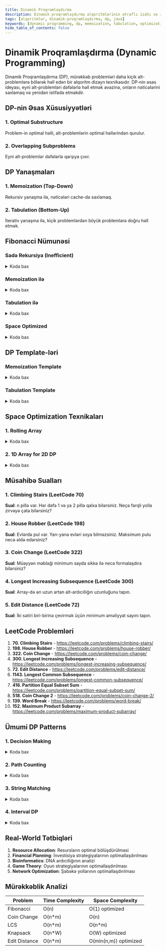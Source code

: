 ```yaml
---
title: Dinamik Proqramlaşdırma
description: Dinamik proqramlaşdırma alqoritmlərinin ətraflı izahı və Java implementasiyası
tags: [alqoritmlər, dinamik-proqramlaşdırma, dp, java]
keywords: [dynamic programming, dp, memoization, tabulation, optimization]
hide_table_of_contents: false
---
```


# Dinamik Proqramlaşdırma (Dynamic Programming)


Dinamik Proqramlaşdırma (DP), mürəkkəb problemləri daha kiçik alt-problemlərə bölərək həll edən bir alqoritm dizayn texnikasıdır. DP-nin əsas ideyası, eyni alt-problemləri dəfələrlə həll etmək əvəzinə, onların nəticələrini saxlamaq və yenidən istifadə etməkdir.

## DP-nin Əsas Xüsusiyyətləri

### 1. Optimal Substructure
Problem-in optimal həlli, alt-problemlərin optimal həllərindən qurulur.

### 2. Overlapping Subproblems
Eyni alt-problemlər dəfələrlə qarşıya çıxır.

## DP Yanaşmaları

### 1. Memoization (Top-Down)
Rekursiv yanaşma ilə, nəticələri cache-də saxlamaq.

### 2. Tabulation (Bottom-Up)
İterativ yanaşma ilə, kiçik problemlərdən böyük problemlərə doğru həll etmək.

## Fibonacci Nümunəsi

### Sadə Rekursiya (Inefficient)


<details>
<summary>Koda bax</summary>

```java
public class FibonacciNaive {
    public static int fibonacci(int n) {
        if (n <= 1) {
            return n;
        }
        return fibonacci(n - 1) + fibonacci(n - 2);
    }
    
    public static void main(String[] args) {
        System.out.println("Fibonacci(10): " + fibonacci(10));
        // Time Complexity: O(2^n)
        // Space Complexity: O(n)
    }
}
```
</details>

### Memoization ilə


<details>
<summary>Koda bax</summary>

```java
import java.util.HashMap;
import java.util.Map;

public class FibonacciMemoization {
    private static Map<Integer, Integer> memo = new HashMap<>();
    
    public static int fibonacci(int n) {
        if (n <= 1) {
            return n;
        }
        
        if (memo.containsKey(n)) {
            return memo.get(n);
        }
        
        int result = fibonacci(n - 1) + fibonacci(n - 2);
        memo.put(n, result);
        
        return result;
    }
    
    public static void main(String[] args) {
        System.out.println("Fibonacci(50): " + fibonacci(50));
        // Time Complexity: O(n)
        // Space Complexity: O(n)
    }
}
```
</details>

### Tabulation ilə


<details>
<summary>Koda bax</summary>

```java
public class FibonacciTabulation {
    public static int fibonacci(int n) {
        if (n <= 1) {
            return n;
        }
        
        int[] dp = new int[n + 1];
        dp[0] = 0;
        dp[1] = 1;
        
        for (int i = 2; i <= n; i++) {
            dp[i] = dp[i - 1] + dp[i - 2];
        }
        
        return dp[n];
    }
    
    public static void main(String[] args) {
        System.out.println("Fibonacci(50): " + fibonacci(50));
        // Time Complexity: O(n)
        // Space Complexity: O(n)
    }
}
```
</details>

### Space Optimized


<details>
<summary>Koda bax</summary>

```java
public class FibonacciOptimized {
    public static int fibonacci(int n) {
        if (n <= 1) {
            return n;
        }
        
        int prev2 = 0;
        int prev1 = 1;
        
        for (int i = 2; i <= n; i++) {
            int current = prev1 + prev2;
            prev2 = prev1;
            prev1 = current;
        }
        
        return prev1;
    }
    
    public static void main(String[] args) {
        System.out.println("Fibonacci(50): " + fibonacci(50));
        // Time Complexity: O(n)
        // Space Complexity: O(1)
    }
}
```
</details>

## DP Template-ləri

### Memoization Template


<details>
<summary>Koda bax</summary>

```java
import java.util.HashMap;
import java.util.Map;
import java.util.Arrays;

public class MemoizationTemplate {
    private Map<String, Integer> memo = new HashMap<>();

    public int solve(int... params) {
        String key = Arrays.toString(params);

        if (memo.containsKey(key)) {
            return memo.get(key);
        }

        // Base case
        if (isBaseCase(params)) {
            return getBaseValue(params);
        }

        // Recursive case
        int result = calculateResult(params);
        memo.put(key, result);

        return result;
    }
    
    private boolean isBaseCase(int... params) {
        // Base case logic
        return false;
    }
    
    private int getBaseValue(int... params) {
        // Return base value
        return 0;
    }
    
    private int calculateResult(int... params) {
        // Recurrence relation
        return 0;
    }
}
```
</details>

### Tabulation Template


<details>
<summary>Koda bax</summary>

```java
public class TabulationTemplate {

    public int solve(int n) {
        int[] dp = new int[n + 1];

        // Base cases
        dp[0] = 0; // base value
        if (n > 0) dp[1] = 1; // base value

        // Fill the table
        for (int i = 2; i <= n; i++) {
            dp[i] = dp[i-1] + dp[i-2]; // recurrence relation
        }

        return dp[n];
    }
}
```
</details>

## Space Optimization Texnikaları

### 1. Rolling Array

<details>
<summary>Koda bax</summary>

```java
// O(n) space-dən O(1) space-ə keçid
int prev2 = 0; // base value
int prev1 = 1; // base value
for (int i = 2; i <= n; i++) {
    int current = prev1 + prev2;
    prev2 = prev1;
    prev1 = current;
}
```
</details>

### 2. 1D Array for 2D DP

<details>
<summary>Koda bax</summary>

```java
// O(m*n) space-dən O(min(m,n)) space-ə keçid
int[] dp = new int[n + 1];
for (int i = 1; i <= m; i++) {
    for (int j = 1; j <= n; j++) {
        dp[j] = Math.max(dp[j], dp[j-1] + value);
    }
}
```
</details>

## Müsahibə Sualları

### 1. Climbing Stairs (LeetCode 70)
**Sual**: n pillə var. Hər dəfə 1 və ya 2 pillə qalxa bilərsiniz. Neçə fərqli yolla zirvəyə çata bilərsiniz?

### 2. House Robber (LeetCode 198)
**Sual**: Evlərdə pul var. Yan-yana evləri soya bilməzsiniz. Maksimum pulu necə əldə edərsiniz?

### 3. Coin Change (LeetCode 322)
**Sual**: Müəyyən məbləği minimum sayda sikkə ilə necə formalaşdıra bilərsiniz?

### 4. Longest Increasing Subsequence (LeetCode 300)
**Sual**: Array-də ən uzun artan alt-ardıcıllığın uzunluğunu tapın.

### 5. Edit Distance (LeetCode 72)
**Sual**: İki sətiri biri-birinə çevirmək üçün minimum əməliyyat sayını tapın.

## LeetCode Problemləri

1. **70. Climbing Stairs** - https://leetcode.com/problems/climbing-stairs/
2. **198. House Robber** - https://leetcode.com/problems/house-robber/
3. **322. Coin Change** - https://leetcode.com/problems/coin-change/
4. **300. Longest Increasing Subsequence** - https://leetcode.com/problems/longest-increasing-subsequence/
5. **72. Edit Distance** - https://leetcode.com/problems/edit-distance/
6. **1143. Longest Common Subsequence** - https://leetcode.com/problems/longest-common-subsequence/
7. **416. Partition Equal Subset Sum** - https://leetcode.com/problems/partition-equal-subset-sum/
8. **518. Coin Change 2** - https://leetcode.com/problems/coin-change-2/
9. **139. Word Break** - https://leetcode.com/problems/word-break/
10. **152. Maximum Product Subarray** - https://leetcode.com/problems/maximum-product-subarray/

## Ümumi DP Patterns

### 1. Decision Making

<details>
<summary>Koda bax</summary>

```java
// Hər addımda seçim etmək
dp[i] = Math.max(take_it, leave_it);
```
</details>

### 2. Path Counting

<details>
<summary>Koda bax</summary>

```java
// Yolların sayını hesablamaq
dp[i][j] = dp[i-1][j] + dp[i][j-1];
```
</details>

### 3. String Matching

<details>
<summary>Koda bax</summary>

```java
// Sətir uyğunlaşdırması
if (s1.charAt(i) == s2.charAt(j)) {
    dp[i][j] = dp[i-1][j-1] + 1;
} else {
    dp[i][j] = Math.max(dp[i-1][j], dp[i][j-1]);
}
```
</details>

### 4. Interval DP

<details>
<summary>Koda bax</summary>

```java
// İnterval üzərində DP
for (int len = 2; len <= n; len++) {
    for (int i = 0; i <= n - len; i++) {
        int j = i + len - 1;
        for (int k = i; k < j; k++) {
            dp[i][j] = Math.min(dp[i][j], dp[i][k] + dp[k+1][j] + cost);
        }
    }
}
```
</details>

## Real-World Tətbiqləri

1. **Resource Allocation**: Resursların optimal bölüşdürülməsi
2. **Financial Planning**: İnvestisiya strategiyalarının optimallaşdırılması
3. **Bioinformatics**: DNA ardıcıllığının analizi
4. **Game Theory**: Oyun strategiyalarının optimallaşdırılması
5. **Network Optimization**: Şəbəkə yollarının optimallaşdırılması

## Mürəkkəblik Analizi

| Problem | Time Complexity | Space Complexity |
|---------|----------------|------------------|
| Fibonacci | O(n) | O(1) optimized |
| Coin Change | O(n*m) | O(n) |
| LCS | O(n*m) | O(n*m) |
| Knapsack | O(n*W) | O(W) optimized |
| Edit Distance | O(n*m) | O(min(n,m)) optimized |

